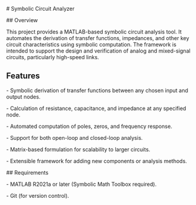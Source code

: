 \# Symbolic Circuit Analyzer



\## Overview

This project provides a MATLAB-based symbolic circuit analysis tool. It automates the derivation of transfer functions, impedances, and other key circuit characteristics using symbolic computation. The framework is intended to support the design and verification of analog and mixed-signal circuits, particularly high-speed links.



## Features

\- Symbolic derivation of transfer functions between any chosen input and output nodes.

\- Calculation of resistance, capacitance, and impedance at any specified node.

\- Automated computation of poles, zeros, and frequency response.

\- Support for both open-loop and closed-loop analysis.

\- Matrix-based formulation for scalability to larger circuits.

\- Extensible framework for adding new components or analysis methods.



\## Requirements

\- MATLAB R2021a or later (Symbolic Math Toolbox required).

\- Git (for version control).




